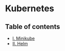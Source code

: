 # Kubernetes

## Table of contents

*   [I. Minikube](./minikube.md#table-of-contents)
*   [II. Helm](./helm.md#table-of-contents)